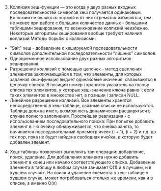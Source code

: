 3) Коллизия хеш-функции — это когда у двух разных входных последовательностей символов хеш получается одинаковым.
Коллизии не являются нормой и от них стремятся избавлятся, тем не менее при работе с большим количество данных - большими таблицами
хеширования, то возникновение коллизий неизбежно. Некоторые алгоритмы хеширования вообще требуют наличия коллизий
Методы борьбы с коллизиями: 
- "Salt" хеш - добавление к хешируемой последовательности символов дополнительной последовательности
"лишних" символов. 
- Одновременное использование двух разных алгоритмов хеширования.
- Разрешение коллизий с помощью цепочек - метод сцепления элементов заключающийся в том, что элементы, 
для которых заданная хеш-функция выдает одинаковые значения, связываются
в цепочку-список. В позиции номер i хранится указатель на голову списка тех
элементов, у которых хеш-значение ключа равно i; если таких элементов в
множестве нет, в позиции i записан NULL. 
- Линейное разрешение коллизий. Все элементы хранятся непосредственно в хеш-таблице, связные списки не используются. Таблица должна иметь 
возможность динамически расширяться в случае полного заполнения. Простейшая реализация - с использованием последовательного поиска: 
При попытке добавить элемент в i-ю ячейку обнаруживается, что ячейка занята, то начинается последовательный просмотр ячеек (i + 1), (i + 2) и т.д. 
до тех пор, пока не будет найдена свободная ячейка, в которую будет добавлен элемент.


4) Хеш-таблицы позволяют выполнять три операции: добавление, поиск, удаление. 
Для добавления элемента нужно добавить элемент в конец или начало соответствующего списка. Добавление элемента в таблицу в любом случае занимает 
O(1) и в лучшем, и в худшем случаях.
На поиск и удаление элемента в хеш-таблице в худшем случае, может потребоваться столько же времени, как и в списке, а именно O(n)
